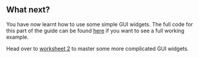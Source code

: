 ## What next?

You have now learnt how to use some simple GUI widgets. The full code for this part of the guide can be found [here](resources/gui_test.py) if you want to see a full working example.

Head over to [worksheet 2](worksheet2.md) to master some more complicated GUI widgets.

